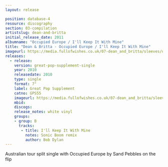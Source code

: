 ```yaml
---
layout: release

position: database-4
resource: discography
section: 03-compilation
artistslug: dean-and-britta
initial_release_date: 2011
albumname: "Occupied Europe / I'll Keep It With Mine"
title: "Dean & Britta - Occupied Europe / I'll Keep It With Mine"
imageurl: https://media.fullofwishes.co.uk/07-dean_and_britta/sleeves/dab-ill-keep-it-with-mine-sand-pebbles.jpg
releases:
  - release:
    version: great-pop-supplement-single
    year: 2010
    releasedate: 2010
    type: single
    format: 7"
    label: Great Pop Supplement
    catno: GPS55
    imageurl: https://media.fullofwishes.co.uk/07-dean_and_britta/sleeves/dab-ill-keep-it-with-mine-sand-pebbles.jpg
    mbid:
    discogs:
    release_notes: white vinyl
    groups:
    - group: B
      tracks:
       - title: I'll Keep It With Mine
         notes: Sonic Boom remix
         author: Bob Dylan
---
```

Australian tour split single with Occupied Europe by Sand Pebbles on the flip
